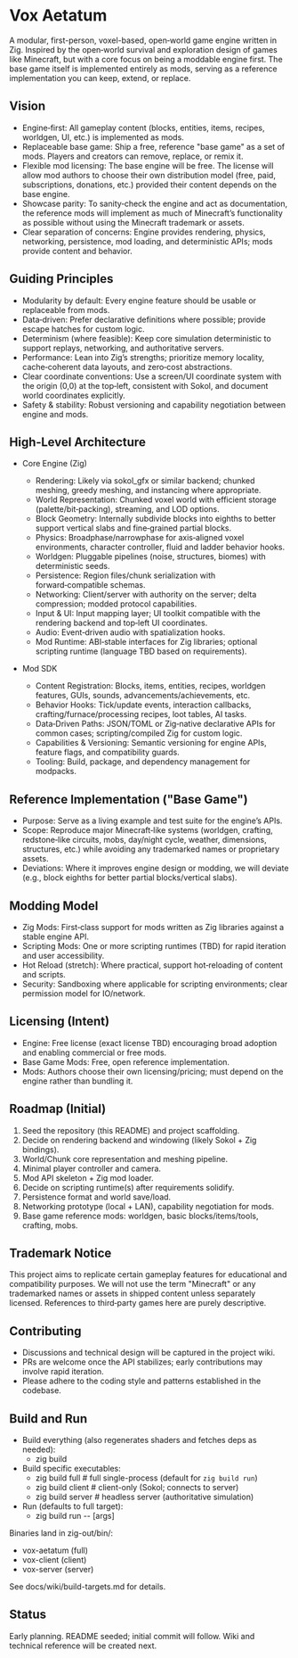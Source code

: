 # Vox Aetatum

A modular, first-person, voxel-based, open‑world game engine written in Zig. Inspired by the open‑world survival and exploration design of games like Minecraft, but with a core focus on being a moddable engine first. The base game itself is implemented entirely as mods, serving as a reference implementation you can keep, extend, or replace.

## Vision

- Engine‑first: All gameplay content (blocks, entities, items, recipes, worldgen, UI, etc.) is implemented as mods.
- Replaceable base game: Ship a free, reference "base game" as a set of mods. Players and creators can remove, replace, or remix it.
- Flexible mod licensing: The base engine will be free. The license will allow mod authors to choose their own distribution model (free, paid, subscriptions, donations, etc.) provided their content depends on the base engine.
- Showcase parity: To sanity‑check the engine and act as documentation, the reference mods will implement as much of Minecraft’s functionality as possible without using the Minecraft trademark or assets.
- Clear separation of concerns: Engine provides rendering, physics, networking, persistence, mod loading, and deterministic APIs; mods provide content and behavior.

## Guiding Principles

- Modularity by default: Every engine feature should be usable or replaceable from mods.
- Data‑driven: Prefer declarative definitions where possible; provide escape hatches for custom logic.
- Determinism (where feasible): Keep core simulation deterministic to support replays, networking, and authoritative servers.
- Performance: Lean into Zig’s strengths; prioritize memory locality, cache‑coherent data layouts, and zero‑cost abstractions.
- Clear coordinate conventions: Use a screen/UI coordinate system with the origin (0,0) at the top‑left, consistent with Sokol, and document world coordinates explicitly.
- Safety & stability: Robust versioning and capability negotiation between engine and mods.

## High‑Level Architecture

- Core Engine (Zig)
  - Rendering: Likely via sokol_gfx or similar backend; chunked meshing, greedy meshing, and instancing where appropriate.
  - World Representation: Chunked voxel world with efficient storage (palette/bit‑packing), streaming, and LOD options.
  - Block Geometry: Internally subdivide blocks into eighths to better support vertical slabs and fine‑grained partial blocks.
  - Physics: Broadphase/narrowphase for axis‑aligned voxel environments, character controller, fluid and ladder behavior hooks.
  - Worldgen: Pluggable pipelines (noise, structures, biomes) with deterministic seeds.
  - Persistence: Region files/chunk serialization with forward‑compatible schemas.
  - Networking: Client/server with authority on the server; delta compression; modded protocol capabilities.
  - Input & UI: Input mapping layer; UI toolkit compatible with the rendering backend and top‑left UI coordinates.
  - Audio: Event‑driven audio with spatialization hooks.
  - Mod Runtime: ABI‑stable interfaces for Zig libraries; optional scripting runtime (language TBD based on requirements).

- Mod SDK
  - Content Registration: Blocks, items, entities, recipes, worldgen features, GUIs, sounds, advancements/achievements, etc.
  - Behavior Hooks: Tick/update events, interaction callbacks, crafting/furnace/processing recipes, loot tables, AI tasks.
  - Data‑Driven Paths: JSON/TOML or Zig‑native declarative APIs for common cases; scripting/compiled Zig for custom logic.
  - Capabilities & Versioning: Semantic versioning for engine APIs, feature flags, and compatibility guards.
  - Tooling: Build, package, and dependency management for modpacks.

## Reference Implementation ("Base Game")

- Purpose: Serve as a living example and test suite for the engine’s APIs.
- Scope: Reproduce major Minecraft‑like systems (worldgen, crafting, redstone‑like circuits, mobs, day/night cycle, weather, dimensions, structures, etc.) while avoiding any trademarked names or proprietary assets.
- Deviations: Where it improves engine design or modding, we will deviate (e.g., block eighths for better partial blocks/vertical slabs).

## Modding Model

- Zig Mods: First‑class support for mods written as Zig libraries against a stable engine API.
- Scripting Mods: One or more scripting runtimes (TBD) for rapid iteration and user accessibility.
- Hot Reload (stretch): Where practical, support hot‑reloading of content and scripts.
- Security: Sandboxing where applicable for scripting environments; clear permission model for IO/network.

## Licensing (Intent)

- Engine: Free license (exact license TBD) encouraging broad adoption and enabling commercial or free mods.
- Base Game Mods: Free, open reference implementation.
- Mods: Authors choose their own licensing/pricing; must depend on the engine rather than bundling it.

## Roadmap (Initial)

1. Seed the repository (this README) and project scaffolding.
2. Decide on rendering backend and windowing (likely Sokol + Zig bindings).
3. World/Chunk core representation and meshing pipeline.
4. Minimal player controller and camera.
5. Mod API skeleton + Zig mod loader.
6. Decide on scripting runtime(s) after requirements solidify.
7. Persistence format and world save/load.
8. Networking prototype (local + LAN), capability negotiation for mods.
9. Base game reference mods: worldgen, basic blocks/items/tools, crafting, mobs.

## Trademark Notice

This project aims to replicate certain gameplay features for educational and compatibility purposes. We will not use the term "Minecraft" or any trademarked names or assets in shipped content unless separately licensed. References to third‑party games here are purely descriptive.

## Contributing

- Discussions and technical design will be captured in the project wiki.
- PRs are welcome once the API stabilizes; early contributions may involve rapid iteration.
- Please adhere to the coding style and patterns established in the codebase.

## Build and Run

- Build everything (also regenerates shaders and fetches deps as needed):
  - zig build
- Build specific executables:
  - zig build full     # full single-process (default for `zig build run`)
  - zig build client   # client-only (Sokol; connects to server)
  - zig build server   # headless server (authoritative simulation)
- Run (defaults to full target):
  - zig build run -- [args]

Binaries land in zig-out/bin/:
- vox-aetatum (full)
- vox-client (client)
- vox-server (server)

See docs/wiki/build-targets.md for details.

## Status

Early planning. README seeded; initial commit will follow. Wiki and technical reference will be created next.
